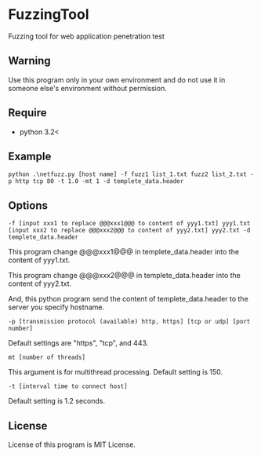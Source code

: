 # FuzzingTool
Fuzzing tool for web application penetration test


## Warning

Use this program only in your own environment and do not use it in someone else's environment without permission.

## Require

- python 3.2<

## Example

```
python .\netfuzz.py [host name] -f fuzz1 list_1.txt fuzz2 list_2.txt -p http tcp 80 -t 1.0 -mt 1 -d templete_data.header
```

## Options

`-f [input xxx1 to replace @@@xxx1@@@ to content of yyy1.txt] yyy1.txt [input xxx2 to replace @@@xxx2@@@ to content of yyy2.txt] yyy2.txt -d templete_data.header`

This program change @@@xxx1@@@ in templete_data.header into the content of yyy1.txt.

This program change @@@xxx2@@@ in templete_data.header into the content of yyy2.txt.

And, this python program send the content of templete_data.header to the server you specify hostname.

`-p [transmission protocol (available) http, https] [tcp or udp] [port number]`

Default settings are "https", "tcp", and 443.

`mt [number of threads]`

This argument is for multithread processing. Default setting is 150.

`-t [interval time to connect host]`

Default setting is 1.2 seconds.

## License

License of this program is MIT License.
